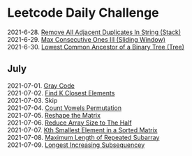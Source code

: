# Leetcode Daily Challenge
2021-6-28. [Remove All Adjacent Duplicates In String (Stack) ](./code/2020-6-28.md)<br/>
2021-6-29. [Max Consecutive Ones III (Sliding Window) ](./code/2020-6-29.md)<br/>
2021-6-30. [Lowest Common Ancestor of a Binary Tree (Tree) ](./code/2021-6-30.md)<br/>

## July
2021-07-01. [Gray Code ](./code/2021-07-01.md)<br/>
2021-07-02. [Find K Closest Elements ](./code/2021-07-02.md)<br/>
2021-07-03. Skip<br/>
2021-07-04. [Count Vowels Permutation ](./code/2021-07-04.md)<br/>
2021-07-05. [Reshape the Matrix ](./code/2021-07-05.md)<br/>
2021-07-06. [Reduce Array Size to The Half ](./code/2021-07-06.md)<br/>
2021-07-07. [Kth Smallest Element in a Sorted Matrix](./code/2021-07-07.md)<br/>
2021-07-08. [Maximum Length of Repeated Subarray](./code/2021-07-08.md)<br/>
2021-07-09. [Longest Increasing Subsequencey](./code/2021-07-09.md)<br/>
